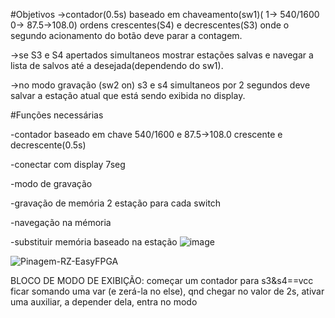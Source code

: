 #Objetivos ->contador(0.5s) baseado em chaveamento(sw1)( 1-> 540/1600 0-> 87.5->108.0) ordens crescentes(S4) e decrescentes(S3) onde o segundo acionamento do botão deve parar a contagem.

->se S3 e S4 apertados simultaneos mostrar estações salvas e navegar a lista de salvos até a desejada(dependendo do sw1).

->no modo gravação (sw2 on) s3 e s4 simultaneos por 2 segundos deve salvar a estação atual que está sendo exibida no display.

#Funções necessárias

-contador baseado em chave 540/1600 e 87.5->108.0 crescente e decrescente(0.5s)

-conectar com display 7seg

-modo de gravação

-gravação de memória 2 estação para cada switch

-navegação na mémoria

-substituir memória baseado na estação
![image](https://user-images.githubusercontent.com/65169791/110365148-6fa18880-8023-11eb-9f69-09cf61254200.png)

![Pinagem-RZ-EasyFPGA](https://user-images.githubusercontent.com/65169791/109363955-8a7a3d00-786c-11eb-93cb-839e31f6144b.jpg)

BLOCO DE MODO DE EXIBIÇÃO:
começar um contador para s3&s4==vcc ficar somando uma var (e zerá-la no else), qnd chegar no valor de 2s, ativar uma auxiliar, a depender dela, entra no modo

